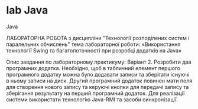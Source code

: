 # lab Java

Java

ЛАБОРАТОРНА РОБОТА 
з дисципліни "Технології розподілених систем
 і паралельних обчислень"
тема лабораторної роботи:
«Використання технології Swing та багатопоточності
 при розробці додатків на Java»


Опис завдання по лабораторному практикуму:
Варіант 2.	Розробити два програмних додатка.
Необхідно, щоб в табличний елемент першого програмного додатку можна було додавати записи
та зберігати існуючі в ньому записи на диск. Другий програмний додаток повинен мати поля
для створення нового запису та керуючі кнопки для передачі запису та зберігання результату 
на перший програмний додаток. Для реалізації системи використати технологію Java-RMI та засоби синхронізації.
